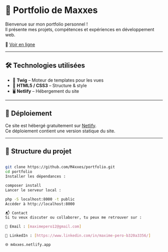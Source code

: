 # 💼 Portfolio de Maxxes

Bienvenue sur mon portfolio personnel !  
Il présente mes projets, compétences et expériences en développement web.

🔗 [Voir en ligne](https://m4xxes.netlify.app/)

---

## 🛠️ Technologies utilisées

- 🎨 **Twig** – Moteur de templates pour les vues
- 💅 **HTML5 / CSS3** – Structure & style
- 🖥️ **Netlify** – Hébergement du site

---

## 🚀 Déploiement

Ce site est hébergé gratuitement sur [Netlify](https://www.netlify.com/).  
Ce déploiement contient une version statique du site.

---

## 📁 Structure du projet

```bash

git clone https://github.com/M4xxes/portfolio.git
cd portfolio
Installer les dépendances :

composer install
Lancer le serveur local :

php -S localhost:8000 -t public
Accéder à http://localhost:8000

📬 Contact
Si tu veux discuter ou collaborer, tu peux me retrouver sur :

📧 Email : [maximepero12@gmail.com]

💼 LinkedIn : [https://www.linkedin.com/in/maxime-pero-b320a3356/]

🌐 m4xxes.netlify.app